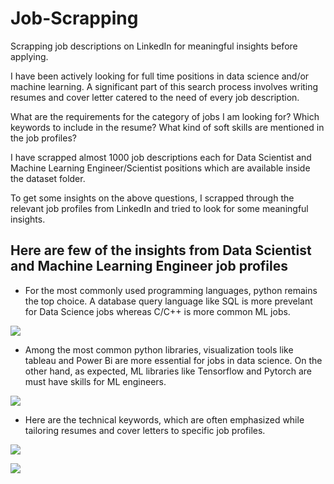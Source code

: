 # Job-Scrapping
Scrapping job descriptions on LinkedIn for meaningful insights before applying.

I have been actively looking for full time positions in data science and/or machine learning. A significant part of this search process involves writing resumes and cover letter catered to the need of every job description. 

What are the requirements for the category of jobs I am looking for?
Which keywords to include in the resume?
What kind of soft skills are mentioned in the job profiles?

I have scrapped almost 1000 job descriptions each for Data Scientist and Machine Learning Engineer/Scientist positions which are available inside the dataset folder.

To get some insights on the above questions, I scrapped through the relevant job profiles from LinkedIn and tried to look for some meaningful insights. 

## Here are few of the insights from Data Scientist and Machine Learning Engineer job profiles 

- For the most commonly used programming languages, python remains the top choice. A database query language like SQL is more prevelant for Data Science jobs whereas C/C++ is more common ML jobs.

![](https://github.com/kpal002/Job-Scrapping/blob/aba81568f47e6d5797ad92886c0d862fa1c9847b/languages.png)

- Among the most common python libraries, visualization tools like tableau and Power Bi are more essential for jobs in data science. On the other hand, as expected, ML libraries like Tensorflow and Pytorch are must have skills for ML engineers.
 
![](https://github.com/kpal002/Job-Scrapping/blob/f4f81c93427aaa9db880d76a541155af56d54d94/libraries.png)

- Here are the technical keywords, which are often emphasized while tailoring resumes and cover letters to specific job profiles.

![](https://github.com/kpal002/Job-Scrapping/blob/38cb2d08399db50050261d75e7de37ac2861a28e/keywords.png)

![](https://github.com/kpal002/Job-Scrapping/blob/dae5b27cfa5e1996fbd76fb4c0095b433c65fef9/keywords2.png)



